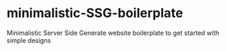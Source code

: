 # minimalistic-SSG-boilerplate
Minimalistic Server Side Generate website boilerplate to get started with simple designs

